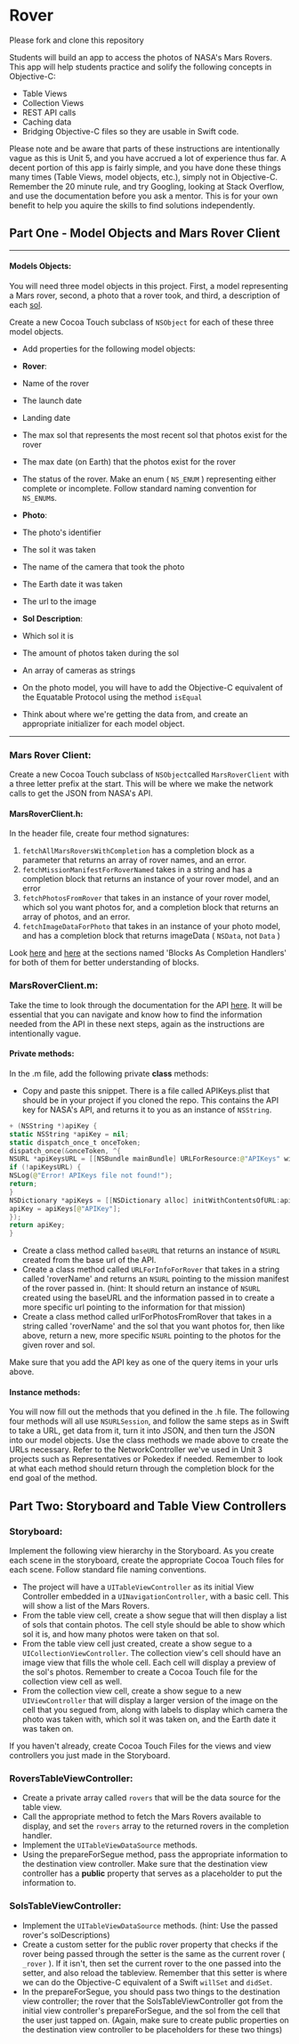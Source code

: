 # Rover

Please fork and clone this repository

Students will build an app to access the photos of NASA's Mars Rovers. This app will help students practice and solify the following concepts in Objective-C:
* Table Views
* Collection Views
* REST API calls
* Caching data
* Bridging Objective-C files so they are usable in Swift code.

Please note and be aware that parts of these instructions are intentionally vague as this is Unit 5, and you have accrued a lot of experience thus far. A decent portion of this app is fairly simple, and you have done these things many times (Table Views, model objects, etc.), simply not in Objective-C. Remember the 20 minute rule, and try Googling, looking at Stack Overflow, and use the documentation before you ask a mentor. This is for your own benefit to help you aquire the skills to find solutions independently.

## Part One - Model Objects and Mars Rover Client
___

#### Models Objects:
You will need three model objects in this project. First, a model representing a Mars rover, second, a photo that a rover took, and third, a description of each [sol](https://en.wikipedia.org/wiki/Timekeeping_on_Mars#Sols).


Create a new Cocoa Touch subclass of `NSObject` for each of these three model objects.

* Add properties for the following model objects: 

* **Rover**:
* Name of the rover
* The launch date 
* Landing date
* The max sol that represents the most recent sol that photos exist for the rover
* The max date (on Earth) that the photos exist for the rover 
* The status of the rover. Make an enum ( `NS_ENUM` ) representing either complete or incomplete. Follow standard naming convention for `NS_ENUM`s.

* **Photo**:
* The photo's identifier
* The sol it was taken
* The name of the camera that took the photo
* The Earth date it was taken
* The url to the image

* **Sol Description**:
* Which sol it is
* The amount of photos taken during the sol
* An array of cameras as strings

* On the photo model, you will have to add the Objective-C equivalent of the Equatable Protocol using the method `isEqual`

* Think about where we're getting the data from, and create an appropriate initializer for each model object.
___

### Mars Rover Client:

Create a new Cocoa Touch subclass of `NSObject`called `MarsRoverClient` with a three letter prefix at the start. This will be where we make the network calls to get the JSON from NASA's API.

#### MarsRoverClient.h:
In the header file, create four method signatures:
1. `fetchAllMarsRoversWithCompletion` has a completion block as a parameter that returns an array of rover names, and an error.
2. `fetchMissionManifestForRoverNamed` takes in a string and has a completion block that returns an instance of your rover model, and an error
3. `fetchPhotosFromRover` that takes in an instance of your rover model, which sol you want photos for, and a completion block that returns an array of photos, and an error.
4. `fetchImageDataForPhoto` that takes in an instance of your photo model, and has a completion block that returns imageData ( `NSData`, not `Data` )

Look [here](http://rypress.com/tutorials/objective-c/blocks) and [here](http://www.appcoda.com/objective-c-blocks-tutorial/) at the sections named 'Blocks As Completion Handlers' for both of them for better understanding of blocks.

### MarsRoverClient.m:

Take the time to look through the documentation for the API [here](https://api.nasa.gov/api.html#MarsPhotos). It will be essential that you can navigate and know how to find the information needed from the API in these next steps, again as the instructions are intentionally vague.

#### Private methods:

In the .m file, add the following private **class** methods:

* Copy and paste this snippet. There is a file called APIKeys.plist that should be in your project if you cloned the repo. This contains the API key for NASA's API, and returns it to you as an instance of `NSString`.

``` swift
+ (NSString *)apiKey {
static NSString *apiKey = nil;
static dispatch_once_t onceToken;
dispatch_once(&onceToken, ^{
NSURL *apiKeysURL = [[NSBundle mainBundle] URLForResource:@"APIKeys" withExtension:@"plist"];
if (!apiKeysURL) {
NSLog(@"Error! APIKeys file not found!");
return;
}
NSDictionary *apiKeys = [[NSDictionary alloc] initWithContentsOfURL:apiKeysURL];
apiKey = apiKeys[@"APIKey"];
});
return apiKey;
}
```

* Create a class method called `baseURL` that returns an instance of `NSURL` created from the base url of the API.
* Create a class method called `URLForInfoForRover` that takes in a string called 'roverName' and returns an `NSURL` pointing to the mission manifest of the rover passed in. (hint: It should return an instance of `NSURL` created using the baseURL and the information passed in to create a more specific url pointing to the information for that mission)
* Create a class method called urlForPhotosFromRover that takes in a string called 'roverName' and the sol that you want photos for, then like above, return a new, more specific `NSURL` pointing to the photos for the given rover and sol.  

Make sure that you add the API key as one of the query items in your urls above.

#### Instance methods:

You will now fill out the methods that you defined in the .h file. The following four methods will all use `NSURLSession`, and follow the same steps as in Swift to take a URL, get data from it, turn it into JSON, and then turn the JSON into our model objects. Use the class methods we made above to create the URLs necessary. Refer to the NetworkController we've used in Unit 3 projects such as Representatives or Pokedex if needed. Remember to look at what each method should return through the completion block for the end goal of the method.


## Part Two: Storyboard and Table View Controllers

### Storyboard:

Implement the following view hierarchy in the Storyboard. As you create each scene in the storyboard, create the appropriate Cocoa Touch files for each scene. Follow standard file naming conventions.
* The project will have a `UITableViewController` as its initial View Controller embedded in a `UINavigationController`, with a basic cell. This will show a list of the Mars Rovers.
* From the table view cell, create a show segue that will then display a list of sols that contain photos. The cell style should be able to show which sol it is, and how many photos were taken on that sol.
* From the table view cell just created, create a show segue to a `UICollectionViewController`. The collection view's cell should have an image view that fills the whole cell. Each cell will display a preview of the sol's photos. Remember to create a Cocoa Touch file for the collection view cell as well.
* From the collection view cell, create a show segue to a new `UIViewController` that will display a larger version of the image on the cell that you segued from, along with labels to display which camera the photo was taken with, which sol it was taken on, and the Earth date it was taken on.

If you haven't already, create Cocoa Touch Files for the views and view controllers you just made in the Storyboard.

### RoversTableViewController:
* Create a private array called `rovers` that will be the data source for the table view.
* Call the appropriate method to fetch the Mars Rovers available to display, and set the `rovers` array to the returned rovers in the completion handler.
* Implement the `UITableViewDataSource` methods.
* Using the prepareForSegue method, pass the appropriate information to the destination view controller. Make sure that the destination view controller has a **public** property that serves as a placeholder to put the information to.

### SolsTableViewController:
* Implement the `UITableViewDataSource` methods. (hint: Use the passed rover's solDescriptions)
* Create a custom setter for the public rover property that checks if the rover being passed through the setter is the same as the current rover ( `_rover` ). If it isn't, then set the current rover to the one passed into the setter, and also reload the tableview. Remember that this setter is where we can do the Objective-C equivalent of a Swift `willSet` and `didSet`.
* In the prepareForSegue, you should pass two things to the destination view controller; the rover that the SolsTableViewController got from the initial view controller's prepareForSegue, and the sol from the cell that the user just tapped on. (Again, make sure to create public properties on the destination view controller to be placeholders for these two things)
